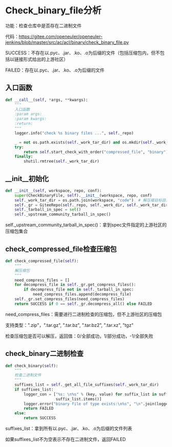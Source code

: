 # Check_binary_file分析

功能：检查仓库中是否存在二进制文件

代码：https://gitee.com/openeuler/openeuler-jenkins/blob/master/src/ac/acl/binary/check_binary_file.py

SUCCESS：不存在以.pyc、.jar、.ko、.o为后缀的文件（包括压缩包内，但不包括以链接形式给出的上游社区）

FAILED：存在以.pyc、.jar、.ko、.o为后缀的文件

## 入口函数

```python
def __call__(self, *args, **kwargs):
    """
    入口函数
    :param args:
    :param kwargs:
    :return:
    """
    logger.info("check %s binary files ...", self._repo)

    _ = not os.path.exists(self._work_tar_dir) and os.mkdir(self._work_tar_dir)
    try:
        return self.start_check_with_order("compressed_file", "binary")
    finally:
        shutil.rmtree(self._work_tar_dir)
```

## __init__初始化

```python
def __init__(self, workspace, repo, conf):
    super(CheckBinaryFile, self).__init__(workspace, repo, conf)
    self._work_tar_dir = os.path.join(workspace, "code")  # 解压缩目标目录
    self._gr = GiteeRepo(self._repo, self._work_dir, self._work_tar_dir)
    self._tarball_in_spec = set()
    self._upstream_community_tarball_in_spec()
```

self._upstream_community_tarball_in_spec()：拿到spec文件指定的上游社区的压缩包集合

## check_compressed_file检查压缩包

```python
def check_compressed_file(self):
    """
    解压缩包
    """
    need_compress_files = []
    for decompress_file in self._gr.get_compress_files():
        if decompress_file not in self._tarball_in_spec:
            need_compress_files.append(decompress_file)
    self._gr.set_compress_files(need_compress_files)
    return SUCCESS if 0 == self._gr.decompress_all() else FAILED
```

need_compress_files：需要进行二进制检查的压缩包，但不上游社区的压缩包

支持类型：".zip"，".tar.gz", ".tar.bz", ".tar.bz2", ".tar.xz", "tgz"

检查压缩包是否可以解压，返回值：0/全部成功，1/部分成功，-1/全部失败

## check_binary二进制检查

```python
def check_binary(self):
    """
    检查二进制文件
    """
    suffixes_list = self._get_all_file_suffixes(self._work_tar_dir)
    if suffixes_list:
        logger_con = ["%s: \n%s" % (key, value) for suffix_list in suffixes_list for key, value in
                      suffix_list.items()]
        logger.error("binary file of type exists:\n%s", "\n".join(logger_con))
        return FAILED
    else:
        return SUCCESS
```

suffixes_list：拿到所有以.pyc、.jar、.ko、.o为后缀的文件列表

如果suffixes_list不为空表示不存在二进制文件，返回FAILED
